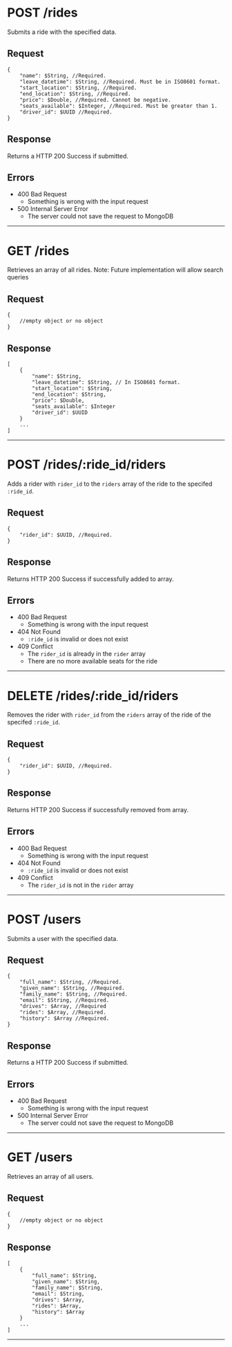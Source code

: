 
# POST /rides

Submits a ride with the specified data.

## Request

```
{
    "name": $String, //Required. 
    "leave_datetime": $String, //Required. Must be in ISO8601 format.
    "start_location": $String, //Required.
    "end_location": $String, //Required.
    "price": $Double, //Required. Cannot be negative.
    "seats_available": $Integer, //Required. Must be greater than 1.
    "driver_id": $UUID //Required. 
}
```

## Response

Returns a HTTP 200 Success if submitted.

## Errors

* 400 Bad Request
    * Something is wrong with the input request
* 500 Internal Server Error
    * The server could not save the request to MongoDB

--------
# GET /rides

Retrieves an array of all rides. Note: Future implementation will allow search queries

## Request
```
{
    //empty object or no object
}
```

## Response
```
[
    {   
        "name": $String,
        "leave_datetime": $String, // In ISO8601 format.
        "start_location": $String, 
        "end_location": $String, 
        "price": $Double, 
        "seats_available": $Integer
        "driver_id": $UUID 
    }
    ...
]
```

--------
# POST /rides/:ride_id/riders

Adds a rider with `rider_id` to the `riders` array of the ride to the specifed `:ride_id`.

## Request

```
{
    "rider_id": $UUID, //Required. 
}
```

## Response

Returns HTTP 200 Success if successfully added to array.

## Errors

* 400 Bad Request
    * Something is wrong with the input request
* 404 Not Found
    * `:ride_id` is invalid or does not exist
* 409 Conflict
    * The `rider_id` is already in the `rider` array
    * There are no more available seats for the ride

--------
# DELETE /rides/:ride_id/riders

Removes the rider with `rider_id` from the `riders` array of the ride of the specifed `:ride_id`.

## Request

```
{
    "rider_id": $UUID, //Required. 
}
```

## Response

Returns HTTP 200 Success if successfully removed from array.

## Errors

* 400 Bad Request
    * Something is wrong with the input request
* 404 Not Found
    * `:ride_id` is invalid or does not exist
* 409 Conflict
    * The `rider_id` is not in the `rider` array

--------

# POST /users

Submits a user with the specified data.

## Request

```
{
    "full_name": $String, //Required. 
    "given_name": $String, //Required.
    "family_name": $String, //Required.
    "email": $String, //Required.
    "drives": $Array, //Required
    "rides": $Array, //Required.
    "history": $Array //Required. 
}
```

## Response

Returns a HTTP 200 Success if submitted.

## Errors

* 400 Bad Request
    * Something is wrong with the input request
* 500 Internal Server Error
    * The server could not save the request to MongoDB

--------
# GET /users

Retrieves an array of all users.

## Request
```
{
    //empty object or no object
}
```

## Response
```
[
    {   
        "full_name": $String, 
        "given_name": $String,
        "family_name": $String,
        "email": $String,
        "drives": $Array,
        "rides": $Array,
        "history": $Array 
    }
    ...
]
```

--------